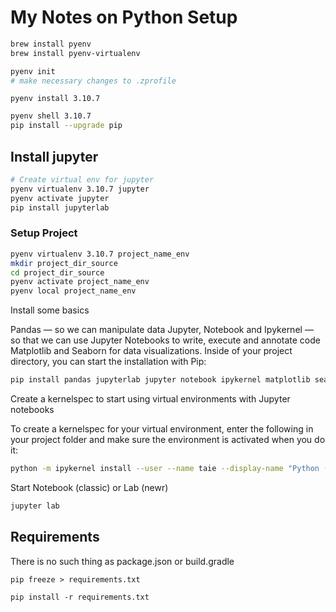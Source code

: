 # My Notes on Python Setup

```bash
brew install pyenv
brew install pyenv-virtualenv
```

```bash
pyenv init
# make necessary changes to .zprofile
```

```
pyenv install 3.10.7
```

```bash
pyenv shell 3.10.7
pip install --upgrade pip
```

## Install jupyter

```bash
# Create virtual env for jupyter
pyenv virtualenv 3.10.7 jupyter
pyenv activate jupyter
pip install jupyterlab
```

### Setup Project

```bash
pyenv virtualenv 3.10.7 project_name_env
mkdir project_dir_source
cd project_dir_source
pyenv activate project_name_env
pyenv local project_name_env
````

Install some basics

Pandas — so we can manipulate data
Jupyter, Notebook and Ipykernel — so that we can use Jupyter Notebooks to write, execute and annotate code
Matplotlib and Seaborn for data visualizations.
Inside of your project directory, you can start the installation with Pip:

```bash
pip install pandas jupyterlab jupyter notebook ipykernel matplotlib seaborn voila
```

Create a kernelspec to start using virtual environments with Jupyter notebooks

To create a kernelspec for your virtual environment, enter the following in your project folder and make sure the environment is activated when you do it:

```bash
python -m ipykernel install --user --name taie --display-name "Python (taie)"
```

Start Notebook (classic) or Lab (newr)

```bash
jupyter lab
```

## Requirements

There is no such thing as package.json or build.gradle

```
pip freeze > requirements.txt 
```

```
pip install -r requirements.txt 
```
